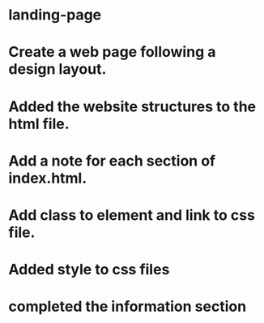 # landing-page 

# Create a web page following a design layout.
# Added the website structures to the html file.
# Add a note for each section of index.html.
# Add class to element and link to css file.
# Added style to css files
# completed the information section
